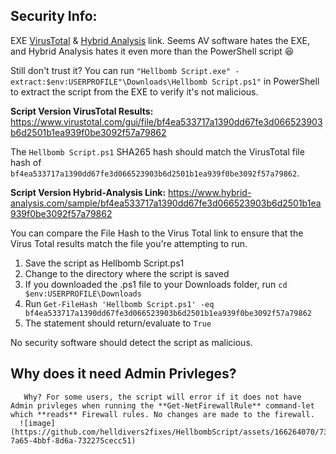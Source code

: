 ## Security Info:

EXE [VirusTotal](https://www.virustotal.com/gui/file/5944568d4e4fe2d219cf4bffb2ff6edb78981b381d356a89465cd36d97501e4a) & [Hybrid Analysis](https://www.hybrid-analysis.com/sample/5944568d4e4fe2d219cf4bffb2ff6edb78981b381d356a89465cd36d97501e4a) link. Seems AV software hates the EXE, and Hybrid Analysis hates it even more than the PowerShell script 😆

Still don't trust it? You can run ``"Hellbomb Script.exe" -extract:$env:USERPROFILE"\Downloads\Hellbomb Script.ps1"`` in PowerShell to extract the script from the EXE to verify it's not malicious.

**Script Version VirusTotal Results:** https://www.virustotal.com/gui/file/bf4ea533717a1390dd67fe3d066523903b6d2501b1ea939f0be3092f57a79862

The ``Hellbomb Script.ps1`` SHA265 hash should match the VirusTotal file hash of ``bf4ea533717a1390dd67fe3d066523903b6d2501b1ea939f0be3092f57a79862``.

**Script Version Hybrid-Analysis Link:** https://www.hybrid-analysis.com/sample/bf4ea533717a1390dd67fe3d066523903b6d2501b1ea939f0be3092f57a79862

You can compare the File Hash to the Virus Total link to ensure that the Virus Total results match the file you're attempting to run.

1. Save the script as Hellbomb Script.ps1
2. Change to the directory where the script is saved
3. If you downloaded the .ps1 file to your Downloads folder, run ``cd $env:USERPROFILE\Downloads``
4. Run ``Get-FileHash 'Hellbomb Script.ps1' -eq bf4ea533717a1390dd67fe3d066523903b6d2501b1ea939f0be3092f57a79862``
5. The statement should return/evaluate to ``True``

No security software should detect the script as malicious.

## Why does it need Admin Privleges?
       Why? For some users, the script will error if it does not have Admin privleges when running the **Get-NetFirewallRule** command-let which **reads** Firewall rules. No changes are made to the firewall.
      ![image](https://github.com/helldivers2fixes/HellbombScript/assets/166264070/734e2757-7a65-4bbf-8d6a-732275cecc51)
